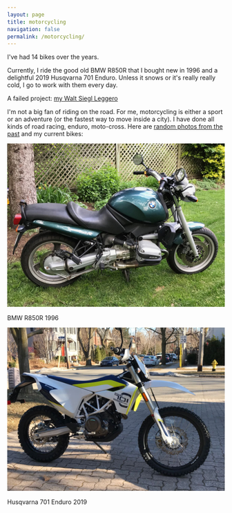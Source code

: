 ```yaml
---
layout: page
title: motorcycling
navigation: false
permalink: /motorcycling/
---
```


I've had 14 bikes over the years. 

Currently, I ride the good old BMW R850R that I bought new in 1996 and a delightful 2019 Husqvarna 701 Enduro. Unless it snows or it's really really cold, I go to work with them every day.

A failed project: <a href='/motorcycling/leggero/'>my Walt Siegl Leggero</a>

I'm not a big fan of riding on the road. For me, motorcycling is either a sport or an adventure (or the fastest way to move inside a city). I have done all kinds of road racing, enduro, moto-cross. Here are <a href='/motorcycling/vrac/'>random photos from the past</a> and my current bikes:

![BMW R850R 1996](/images/motorcycling/bmw_r850r.jpg)
<div class="caption">BMW R850R 1996</div>

![Husqvarna 701 Enduro 2019](/images/motorcycling/husqvarna_701_enduro.jpg)
<div class="caption">Husqvarna 701 Enduro 2019</div>

